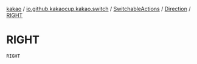 [kakao](../../../index.md) / [io.github.kakaocup.kakao.switch](../../index.md) / [SwitchableActions](../index.md) / [Direction](index.md) / [RIGHT](./-r-i-g-h-t.md)

# RIGHT

`RIGHT`